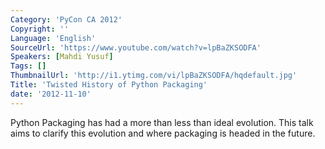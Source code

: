 ```yaml
---
Category: 'PyCon CA 2012'
Copyright: ''
Language: 'English'
SourceUrl: 'https://www.youtube.com/watch?v=lpBaZKSODFA'
Speakers: [Mahdi Yusuf]
Tags: []
ThumbnailUrl: 'http://i1.ytimg.com/vi/lpBaZKSODFA/hqdefault.jpg'
Title: 'Twisted History of Python Packaging'
date: '2012-11-10'
---
```

Python Packaging has had a more than less than ideal evolution. This talk aims
to clarify this evolution and where packaging is headed in the future.
